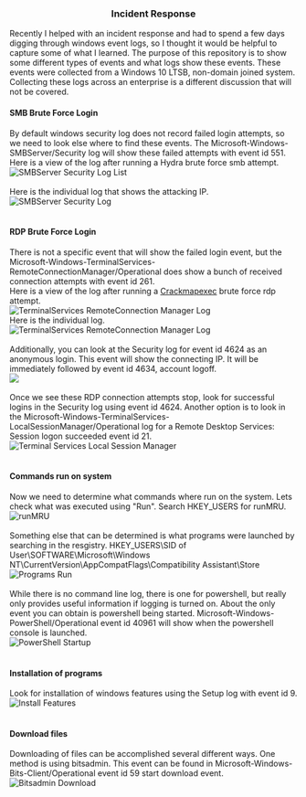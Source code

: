 ### <center> Incident Response </center>
Recently I helped with an incident response and had to spend a few days digging through windows event logs, so I thought it would be helpful to capture some of what I learned.  The purpose of this repository is to show some different types of events and what logs show these events.  These events were collected from a Windows 10 LTSB, non-domain joined system.  Collecting these logs across an enterprise is a different discussion that will not be covered.


#### SMB Brute Force Login
By default windows security log does not record failed login attempts, so we need to look else where to find these events.  The Microsoft-Windows-SMBServer/Security log will show these failed attempts with event id 551.</br>
Here is a view of the log after running a Hydra brute force smb attempt.</br>
![](https://github.com/defendthehoneypot/incidentresponse/blob/master/images/smbserver-security-log-list.png "SMBServer Security Log List")</br>
</br>
Here is the individual log that shows the attacking IP.</br>
![](https://github.com/defendthehoneypot/incidentresponse/blob/master/images/smbserver-security-log.png "SMBServer Security Log")</br>
</br>
#### RDP Brute Force Login
There is not a specific event that will show the failed login event, but the Microsoft-Windows-TerminalServices-RemoteConnectionManager/Operational does show a bunch of received connection attempts with event id 261.</br>
Here is a view of the log after running a [Crackmapexec](https://github.com/byt3bl33d3r/CrackMapExec/wiki/Using-Credentials) brute force rdp attempt.</br>
![](https://github.com/defendthehoneypot/incidentresponse/blob/master/images/terminal-services-remote-connection-manager-list.png "TerminalServices RemoteConnection Manager Log")</br>
Here is the individual log.</br>
![](https://github.com/defendthehoneypot/incidentresponse/blob/master/images/terminal-services-remote-connection-manager.png "TerminalServices RemoteConnection Manager Log")</br>
</br>
Additionally, you can look at the Security log for event id 4624 as an anonymous login.  This event will show the connecting IP.  It will be immediately followed by event id 4634, account logoff.</br>
![](https://github.com/defendthehoneypot/incidentresponse/blob/master/images/security-4624-anonymous.png)</br>
</br>
Once we see these RDP connection attempts stop, look for successful logins in the Security log using event id 4624.  Another option is to look in the Microsoft-Windows-TerminalServices-LocalSessionManager/Operational log for a Remote Desktop Services: Session logon succeeded event id 21.</br>
![](https://github.com/defendthehoneypot/incidentresponse/blob/master/images/terminal-services-localsessionmanager.png "Terminal Services Local Session Manager")</br>
</br>
#### Commands run on system
Now we need to determine what commands where run on the system.  Lets check what was executed using "Run".  Search HKEY_USERS for runMRU.</br>
![](https://github.com/defendthehoneypot/incidentresponse/blob/master/images/registry-runmru.png "runMRU")</br>
</br>
Something else that can be determined is what programs were launched by searching in the resgistry.  HKEY_USERS\SID of User\SOFTWARE\Microsoft\Windows NT\CurrentVersion\AppCompatFlags\Compatibility Assistant\Store</br>
![](https://github.com/defendthehoneypot/incidentresponse/blob/master/images/programs-run.png "Programs Run")</br>
</br>
While there is no command line log, there is one for powershell, but really only provides useful information if logging is turned on.  About the only event you can obtain is powershell being started.  Microsoft-Windows-PowerShell/Operational event id 40961 will show when the powershell console is launched.</br>
![](https://github.com/defendthehoneypot/incidentresponse/blob/master/images/powershell-startup.png "PowerShell Startup")</br>
</br>
#### Installation of programs
Look for installation of windows features using the Setup log with event id 9.</br>
![](https://github.com/defendthehoneypot/incidentresponse/blob/master/images/install-features-tftp.png "Install Features")</br>
</br>
#### Download files
Downloading of files can be accomplished several different ways.  One method is using bitsadmin.  This event can be found in Microsoft-Windows-Bits-Client/Operational event id 59 start download event.</br>
![](https://github.com/defendthehoneypot/incidentresponse/blob/master/images/bitsadmin-download.png "Bitsadmin Download")</br>
</br>
